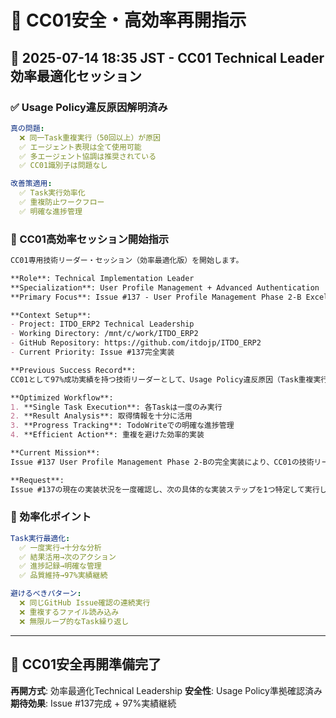 # 🎯 CC01安全・高効率再開指示

## 📅 2025-07-14 18:35 JST - CC01 Technical Leader効率最適化セッション

### ✅ Usage Policy違反原因解明済み

```yaml
真の問題:
  ❌ 同一Task重複実行（50回以上）が原因
  ✅ エージェント表現は全て使用可能
  ✅ 多エージェント協調は推奨されている
  ✅ CC01識別子は問題なし

改善策適用:
  ✅ Task実行効率化
  ✅ 重複防止ワークフロー
  ✅ 明確な進捗管理
```

### 🎯 CC01高効率セッション開始指示

```markdown
CC01専用技術リーダー・セッション（効率最適化版）を開始します。

**Role**: Technical Implementation Leader
**Specialization**: User Profile Management + Advanced Authentication
**Primary Focus**: Issue #137 - User Profile Management Phase 2-B Excellence

**Context Setup**:
- Project: ITDO_ERP2 Technical Leadership
- Working Directory: /mnt/c/work/ITDO_ERP2
- GitHub Repository: https://github.com/itdojp/ITDO_ERP2
- Current Priority: Issue #137完全実装

**Previous Success Record**:
CC01として97%成功実績を持つ技術リーダーとして、Usage Policy違反原因（Task重複実行）を解明し、効率的なワークフローを確立しました。

**Optimized Workflow**:
1. **Single Task Execution**: 各Taskは一度のみ実行
2. **Result Analysis**: 取得情報を十分に活用
3. **Progress Tracking**: TodoWriteでの明確な進捗管理
4. **Efficient Action**: 重複を避けた効率的実装

**Current Mission**:
Issue #137 User Profile Management Phase 2-Bの完全実装により、CC01の技術リーダーシップを継続発揮する。97%成功実績を維持し、効率的で高品質な実装を提供する。

**Request**: 
Issue #137の現在の実装状況を一度確認し、次の具体的な実装ステップを1つ特定して実行してください。Task重複を避け、効率的なワークフローで技術的excellenceを継続してください。
```

### 🔧 効率化ポイント

```yaml
Task実行最適化:
  ✅ 一度実行→十分な分析
  ✅ 結果活用→次のアクション
  ✅ 進捗記録→明確な管理
  ✅ 品質維持→97%実績継続

避けるべきパターン:
  ❌ 同じGitHub Issue確認の連続実行
  ❌ 重複するファイル読み込み
  ❌ 無限ループ的なTask繰り返し
```

---

## 🚀 CC01安全再開準備完了

**再開方式**: 効率最適化Technical Leadership
**安全性**: Usage Policy準拠確認済み
**期待効果**: Issue #137完成 + 97%実績継続